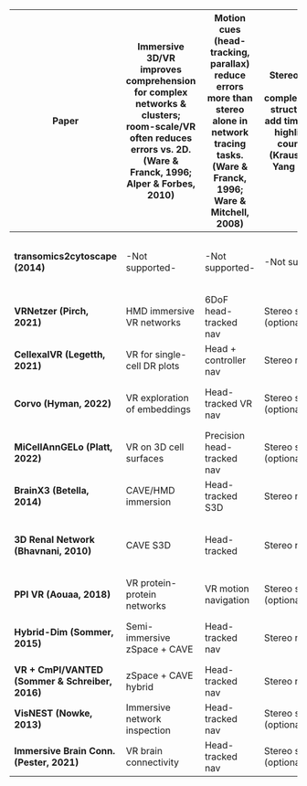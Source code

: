 | Paper | Immersive 3D/VR improves comprehension for complex networks & clusters; room-scale/VR often reduces errors vs. 2D. (Ware & Franck, 1996; Alper & Forbes, 2010) | Motion cues (head-tracking, parallax) reduce errors more than stereo alone in network tracing tasks. (Ware & Franck, 1996; Ware & Mitchell, 2008) | Stereo depth helps in complex/overlapping structures but can add time cost; stereo highlighting aids counting tasks. (Kraus et al., 2005; Yang et al., 2018) | Providing overview with drill-down aids accuracy and reduces cognitive load in immersive tasks. (Poco et al., 2011; Sanftmann & Weiskopf, 2015) | Navigation design (walking/zoom/overview) changes accuracy and speed; rigid-body transitions aid object tracking. (Poco et al., 2011; Kraus et al., 2005) | Managing clutter (layering, sparsification) improves accuracy; naive 3D can harm performance. (Sanftmann & Weiskopf, 2015) | Guided tours and narrative techniques reduce cognitive load and boost comprehension. (Hullman & Diakopoulos, 2011) | Multi-user collaborative immersive analytics increases value for complex data analysis. (Isenberg et al., 2013) | Audio/haptics augment visual grouping and depth perception in 3D analysis. (Betella et al., 2014) | Tools fitting analyst workflows increase uptake; end-to-end reduces barriers. (Sedlmair et al., 2012) | Controlled studies confirm principles: stereo+motion ↓ errors; VR aids cluster tasks; nav design affects outcomes. (Multiple studies cited) |
|-------|-------------------------------------------------------------------------------------------------------------------------------------------------------------|--------------------------------------------------------------------------------------------------------------------------------------------------------------------------------------|----------------------------------------------------------------------------------------------------------------------------------------------------------------------------------------|-------------------------------------------------------------------------------------------------------------------------------------------------------------------------------------|----------------------------------------------------------------------------------------------------------------------------------------------------------------------------------------|-------------------------------------------------------------------------------------------------------------------------------------------------------------------------------------|----------------------------------------------------------------------------------------------------------------------------------------------------------------------------------------|------------------------------------------------------------------------------------------------------------------------------------------------------------------|---------------------------------------------------------------------------------------------------------------------------------------------------|-------------------------------------------------------------------------------------------------------------------------------------------------|------------------------------------------------------------------------------------------------------------------------------------------------------------------------------------------|
| **transomics2cytoscape (2014)** | -Not supported- | -Not supported- | -Not supported- | Layered 2.5D pathway views | Panel-driven exploration | Plane stacking reduces overlap | -Not supported- | -Not supported- | -Not supported- | Automates 2.5D integration with Cytoscape | -Not supported- |
| **VRNetzer (Pirch, 2021)** | HMD immersive VR networks | 6DoF head-tracked nav | Stereo supported (optional) | Multi-layout + subnetworks | VR nav with shortest paths | Layout + subgraph filtering | Task workflows as guides | (Primarily single-user, limited collab) | -Not supported- | Integrated VR platform with analysis tools | -Not supported- |
| **CellexalVR (Legetth, 2021)** | VR for single-cell DR plots | Head + controller nav | Stereo rendering | Global DR + local clusters | Gesture selection, lassoing | Subsampling + metadata filters | Session flow guides exploration | Multi-user collaboration mode | -Not supported- | Pipelines + easy export | (Demonstrations only) |
| **Corvo (Hyman, 2022)** | VR exploration of embeddings | Head-tracked VR nav | Stereo supported (optional) | Overview of embeddings + local probes | No-code VR navigation | Filter/brush across embeddings | Guided VR analysis steps | -Not supported- | -Not supported- | No-code workflow integration | (Demonstrations only) |
| **MiCellAnnGELo (Platt, 2022)** | VR on 3D cell surfaces | Precision head-tracked nav | Stereo supported (optional) | Whole-cell surface + ROIs | 3D selection + annotation | Focus on surface ROIs | Protocol-driven annotation | -Not supported- | -Not supported- | Unity app integration with labels | (Demonstrations only) |
| **BrainX3 (Betella, 2014)** | CAVE/HMD immersion | Head-tracked S3D | Stereo rendering | Global brain with local regions | Embodied navigation tools | Region filtering + multimodal cues | -Not supported- | -Not supported- | (Sonification for edges/nodes) | System paper only | (Case-style use) |
| **3D Renal Network (Bhavnani, 2010)** | CAVE S3D | Head-tracked | Stereo rendering | Disease–gene overview with local focus | Walk-through exploration | Spatial separation in CAVE | -Not supported- | -Not supported- | -Not supported- | Early system, not workflow-integrated | -Not supported- |
| **PPI VR (Aouaa, 2018)** | VR protein-protein networks | VR motion navigation | Stereo supported (optional) | PPI overview + clusters | Interactive VR mining tools | Cluster/subnet focus | -Not supported- | -Not supported- | -Not supported- | Case-style system | -Not supported- |
| **Hybrid-Dim (Sommer, 2015)** | Semi-immersive zSpace + CAVE | Head-tracked nav | Stereo rendering | Stereo overview + immersive detail | Linked display interaction | Hybrid 2.5D/3D occlusion control | Structured analysis across displays | -Not supported- | -Not supported- | Workflow bridging displays | (Demo only) |
| **VR + CmPI/VANTED (Sommer & Schreiber, 2016)** | zSpace + CAVE hybrid | Head-tracked nav | Stereo rendering | Linked overview and detail | Cross-display linking + selection | Overview+detail split | Linked pipeline steps | -Not supported- | -Not supported- | Workflow bridging 2D↔VR | (Demo only) |
| **VisNEST (Nowke, 2013)** | Immersive network inspection | Head-tracked nav | Stereo supported (optional) | Network overview + neurons | Neuron selection, spike data | Selective focus on neurons | -Not supported- | -Not supported- | -Not supported- | System integration | -Not supported- |
| **Immersive Brain Conn. (Pester, 2021)** | VR brain connectivity | Head-tracked nav | Stereo supported (optional) | Whole-brain ↔ regional drill-down | Navigate connectivity layers | Modal separation of connectivity | -Not supported- | -Not supported- | -Not supported- | Demonstration platform | -Not supported- |
